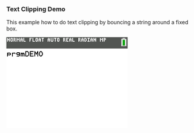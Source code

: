 ### Text Clipping Demo

This example how to do text clipping by bouncing a string around a fixed box.

![Screenshot](screenshot.png)
